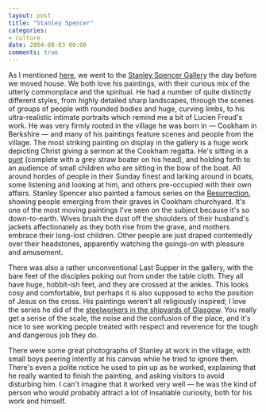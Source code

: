 ```yaml
---
layout: post
title: "Stanley Spencer"
categories:
- culture
date: 2004-08-03 00:00
comments: true
---
```


<p>As I mentioned <a href="http://www.rousette.org.uk/blog/archives/2004/07/31/moved/" title="Moved">here</a>, we went to the <a href="http://www.cookham.com/about/spencer.htm" title="The Stanley Spencer Gallery">Stanley Spencer Gallery</a> the day before we moved house. We both love his paintings, with their curious mix of the utterly commonplace and the spiritual. He had a number of quite distinctly different styles, from highly detailed sharp landscapes, through the scenes of groups of people with rounded bodies and huge, curving limbs, to his ultra-realistic intimate portraits which remind me a bit of Lucien Freud's work. He was very firmly rooted in the village he was born in &mdash; Cookham in Berkshire &mdash; and many of his paintings feature scenes and people from the village. The most striking painting on display in the gallery is a huge work depicting Christ giving a sermon at the Cookham regatta. He's sitting in a <a href="http://www.campusprogram.com/reference/en/wikipedia/p/pu/punt__boat_.html" title="What's a punt?">punt</a> (complete with a grey straw boater on his head), and holding forth to an audience of small children who are sitting in the bow of the boat. All around hordes of people in their Sunday finest and larking around in boats, some listening and looking at him, and others pre-occupied with their own affairs. Stanley Spencer also painted a famous series on the <a href="http://www.kenpople.pwp.blueyonder.co.uk/cookres.htm" title="The Cookham Resurrection">Resurrection</a>, showing people emerging from their graves in Cookham churchyard. It's one of the most moving paintings I've seen on the subject because it's so down-to-earth. Wives brush the dust off the shoulders of their husband's jackets affectionately as they both rise from the grave, and mothers embrace their long-lost children. Other people are just draped contentedly over their headstones, apparently watching the goings-on with pleasure and amusement.</p><p>There was also a rather unconventional Last Supper in the gallery, with the bare feet of the disciples poking out from under the table cloth. They all have huge, hobbit-ish feet, and they are crossed at the ankles. This looks cosy and comfortable, but perhaps it is also supposed to echo the position of Jesus on the cross. His paintings weren't all religiously inspired; I love the series he did of the <a href="http://www.bbc.co.uk/manchester/arts/2004/02/07/shipbuilding.shtml" title="Shipyard paintings">steelworkers in the shipyards of Glasgow</a>. You really get a sense of the scale, the noise and the confusion of the place, and it's nice to see working people treated with respect and reverence for the tough and dangerous job they do.</p><p>There were some great photographs of Stanley at work in the village, with small boys peering intently at his canvas while he tried to ignore them. There's even a polite notice he used to pin up as he worked, explaining that he really wanted to finish the painting, and asking visitors to avoid disturbing him. I can't imagine that it worked very well &mdash; he was the kind of person who would probably attract a lot of insatiable curiosity, both for his work and himself.</p>


